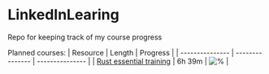 # LinkedInLearing
Repo for keeping track of my course progress 

Planned courses:
| Resource |  Length | Progress |
| --------------- | --------------- | --------------- |
| [Rust essential training](https://www.linkedin.com/learning/rust-essential-training) | 6h 39m | ![%](https://progress-bar.dev/5) |




<!-- ### Course/books that I'm using📚:
#### Primary

| Resource |  Length | Progress |
| --------------- | --------------- | --------------- |
| [The Complete Python/PostgreSQL Course 2.0](https://www.udemy.com/course/complete-python-postgresql-database-course/) | 13.5 hours | ![55%](https://progress-bar.dev/55) |


#### Secondary
| Resource |  Length | Progress |
| --------------- | --------------- | --------------- |
| [Practical SQL: A Beginner's Guide to Storytelling with Data](https://www.amazon.com/-/es/Anthony-DeBarros/dp/1593278276) | 392 pages | ![0%](https://progress-bar.dev/0) |
<br /> -->